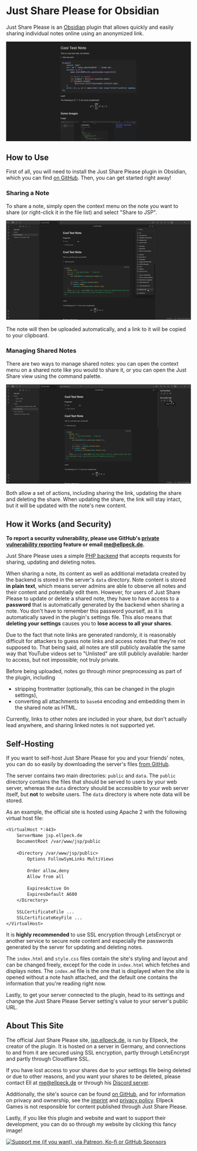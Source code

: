﻿# Just Share Please for Obsidian
Just Share Please is an [Obsidian](https://obsidian.md) plugin that allows quickly and easily sharing individual notes online using an anonymized link.

![A preview showing off a shared note in Just Share Please](https://raw.githubusercontent.com/Ellpeck/ObsidianJustSharePlease/main/media/preview.png)

## How to Use
First of all, you will need to install the Just Share Please plugin in Obsidian, which you can find [on GitHub](https://github.com/Ellpeck/ObsidianJustSharePlease/releases). Then, you can get started right away!

### Sharing a Note
To share a note, simply open the context menu on the note you want to share (or right-click it in the file list) and select "Share to JSP".

![](https://raw.githubusercontent.com/Ellpeck/ObsidianJustSharePlease/main/media/share.png)

The note will then be uploaded automatically, and a link to it will be copied to your clipboard.

### Managing Shared Notes
There are two ways to manage shared notes: you can open the context menu on a shared note like you would to share it, or you can open the Just Share view using the command palette.

![](https://raw.githubusercontent.com/Ellpeck/ObsidianJustSharePlease/main/media/view.png)

Both allow a set of actions, including sharing the link, updating the share and deleting the share. When updating the share, the link will stay intact, but it will be updated with the note's new content.

## How it Works (and Security)
**To report a security vulnerability, please use GitHub's [private vulnerability reporting](https://github.com/Ellpeck/ObsidianJustSharePlease/security) feature or email [me@ellpeck.de](mailto:me@ellpeck.de).**

Just Share Please uses a simple [PHP backend](https://github.com/Ellpeck/ObsidianJustSharePlease/blob/main/server/public/share.php) that accepts requests for sharing, updating and deleting notes.

When sharing a note, its content as well as additional metadata created by the backend is stored in the server's `data` directory. Note content is stored **in plain text**, which means server admins are able to observe all notes and their content and potentially edit them. However, for users of Just Share Please to update or delete a shared note, they have to have access to a **password** that is automatically generated by the backend when sharing a note. You don't have to remember this password yourself, as it is automatically saved in the plugin's settings file. This also means that **deleting your settings** causes you to **lose access to all your shares**.

Due to the fact that note links are generated randomly, it is reasonably difficult for attackers to guess note links and access notes that they're not supposed to. That being said, all notes are still publicly available the same way that YouTube videos set to "Unlisted" are still publicly available: harder to access, but not impossible; not truly private.

Before being uploaded, notes go through minor preprocessing as part of the plugin, including
- stripping frontmatter (optionally, this can be changed in the plugin settings),
- converting all attachments to `base64` encoding and embedding them in the shared note as HTML.

Currently, links to other notes are included in your share, but don't actually lead anywhere, and sharing linked notes is not supported yet.

## Self-Hosting
If you want to self-host Just Share Please for you and your friends' notes, you can do so easily by downloading the server's files [from GitHub](https://github.com/Ellpeck/ObsidianJustSharePlease/tree/main/server).

The server contains two main directories: `public` and `data`. The `public` directory contains the files that should be served to users by your web server, whereas the `data` directory should be accessible to your web server itself, but **not** to website users. The `data` directory is where note data will be stored.

As an example, the official site is hosted using Apache 2 with the following virtual host file:
```apacheconf
<VirtualHost *:443>
    ServerName jsp.ellpeck.de
    DocumentRoot /var/www/jsp/public

    <Directory /var/www/jsp/public>
        Options FollowSymLinks MultiViews

        Order allow,deny
        Allow from all

        ExpiresActive On
        ExpiresDefault A600
    </Directory>

    SSLCertificateFile ...
    SSLCertificateKeyFile ...
</VirtualHost>
```

It is **highly recommended** to use SSL encryption through LetsEncrypt or another service to secure note content and especially the passwords generated by the server for updating and deleting notes.

The `index.html` and `style.css` files contain the site's styling and layout and can be changed freely, except for the code in `index.html` which fetches and displays notes. The `index.md` file is the one that is displayed when the site is opened without a note hash attached, and the default one contains the information that you're reading right now.

Lastly, to get your server connected to the plugin, head to its settings and change the Just Share Please Server setting's value to your server's public URL.

## About This Site
The official Just Share Please site, [jsp.ellpeck.de](https://jsp.ellpeck.de), is run by Ellpeck, the creator of the plugin. It is hosted on a server in Germany, and connections to and from it are secured using SSL encryption, partly through LetsEncrypt and partly through Cloudflare SSL.

If you have lost access to your shares due to your settings file being deleted or due to other reasons, and you want your shares to be deleted, please contact Ell at [me@ellpeck.de](mailto:me@ellpeck.de) or through his [Discord server](https://ellpeck.de/discord).

Additionally, the site's source can be found [on GitHub](https://github.com/Ellpeck/ObsidianJustSharePlease/tree/main/server), and for information on privacy and ownership, see the [imprint](https://ellpeck.de/impressum/) and [privacy policy](https://ellpeck.de/privacy/). Ellpeck Games is not responsible for content published through Just Share Please.

Lastly, if you like this plugin and website and want to support their development, you can do so through my website by clicking this fancy image!

[![Support me (if you want), via Patreon, Ko-fi or GitHub Sponsors](https://ellpeck.de/res/generalsupport.png)](https://ellpeck.de/support)
